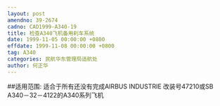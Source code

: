 ```yaml
---
layout: post
amendno: 39-2674
cadno: CAD1999-A340-19
title: 检查A340飞机备用刹车系统
date: 1999-11-05 00:00:00 +0800
effdate: 1999-11-08 00:00:00 +0800
tag: A340
categories: 民航华东管理局适航处
author: 何正华
---
```


##适用范围:
适合于所有还没有完成AIRBUS INDUSTRIE 改装号47210或SB A340－32－4122的A340系列飞机

